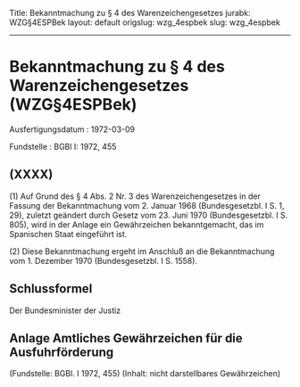 Title: Bekanntmachung zu § 4 des Warenzeichengesetzes
jurabk: WZG§4ESPBek
layout: default
origslug: wzg_4espbek
slug: wzg_4espbek

---

# Bekanntmachung zu § 4 des Warenzeichengesetzes (WZG§4ESPBek)

Ausfertigungsdatum
:   1972-03-09

Fundstelle
:   BGBl I: 1972, 455



## (XXXX)

(1) Auf Grund des § 4 Abs. 2 Nr. 3 des Warenzeichengesetzes in der
Fassung der Bekanntmachung vom 2. Januar 1968 (Bundesgesetzbl. I S. 1,
29), zuletzt geändert durch Gesetz vom 23. Juni 1970 (Bundesgesetzbl.
I S. 805), wird in der Anlage ein Gewährzeichen bekanntgemacht, das im
Spanischen Staat eingeführt ist.

(2) Diese Bekanntmachung ergeht im Anschluß an die Bekanntmachung vom
1\. Dezember 1970 (Bundesgesetzbl. I S. 1558).


## Schlussformel

Der Bundesminister der Justiz


## Anlage Amtliches Gewährzeichen für die Ausfuhrförderung

(Fundstelle: BGBl. I 1972, 455)
(Inhalt: nicht darstellbares Gewährzeichen)

